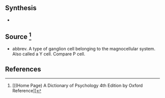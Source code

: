 ## Synthesis
- 
## Source [^1]
- abbrev. A type of ganglion cell belonging to the magnocellular system. Also called a Y cell. Compare P cell.
## References

[^1]: [[(Home Page) A Dictionary of Psychology 4th Edition by Oxford Reference]]
